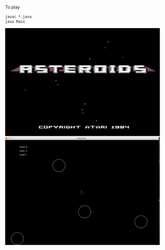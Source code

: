 To play
```
javac *.java
java Main
```
![](https://github.com/GarrettBeatty/Asteroids/raw/master/splash.png)
![](https://github.com/GarrettBeatty/Asteroids/raw/master/screenshot.png)


